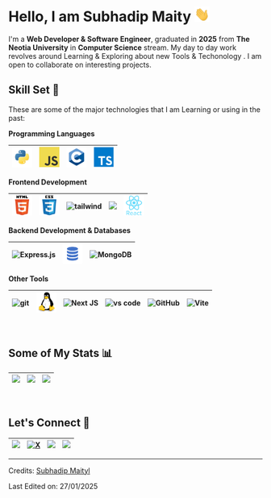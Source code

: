 <h1>Hello, I am Subhadip Maity <img  src="https://raw.githubusercontent.com/ABSphreak/ABSphreak/master/gifs/Hi.gif" width="30px"></h1>

I'm a **Web Developer & Software Engineer**, graduated in **2025** from **The Neotia University** in **Computer Science** stream. My day to day work revolves around Learning & Exploring about new Tools & Techonology . I am open to collaborate on interesting projects.

## Skill Set :muscle:

These are some of the major technologies that I am Learning or using in the past:

**Programming Languages**

<img title="Python" alt="Python" width="40px" src="https://raw.githubusercontent.com/github/explore/master/topics/python/python.png">|<img alt="JS" title="JavaScript" width="40px" src="https://raw.githubusercontent.com/github/explore/master/topics/javascript/javascript.png">|<img title="C" alt="C" width="40px" src="https://raw.githubusercontent.com/github/explore/master/topics/c/c.png">|<img src="https://raw.githubusercontent.com/devicons/devicon/master/icons/typescript/typescript-original.svg" alt="typescript" width="40px" height="40px">
|--|--|--|--|

**Frontend Development**

<img src="https://raw.githubusercontent.com/devicons/devicon/master/icons/html5/html5-original-wordmark.svg" alt="html5" width="40px" height="40px">|<img src="https://raw.githubusercontent.com/devicons/devicon/master/icons/css3/css3-original-wordmark.svg" alt="css3" width="40px" height="40px">|<img src="https://www.vectorlogo.zone/logos/tailwindcss/tailwindcss-icon.svg" alt="tailwind" width="40px" height="40px"/>|![](https://img.shields.io/badge/bootstrap-%238511FA.svg?style=for-the-badge&logo=bootstrap&logoColor=white)|<img src="https://raw.githubusercontent.com/devicons/devicon/master/icons/react/react-original-wordmark.svg" alt="react" width="40px" height="40px">
|--|--|--|--|--|

**Backend Development & Databases**

![Express.js](https://img.shields.io/badge/express.js-%23404d59.svg?style=for-the-badge&logo=express&logoColor=%2361DAFB)|<img title="SQL" alt="SQL" width="40px" src="https://raw.githubusercontent.com/github/explore/master/topics/sql/sql.png">|<img title="MongoDB" alt="MongoDB" width="40px" src="https://cdn.iconscout.com/icon/free/png-512/mongodb-3-1175138.png"> <br>
|--|--|--|

**Other Tools**

<img src="https://www.vectorlogo.zone/logos/git-scm/git-scm-icon.svg" alt="git" width="40px" height="40px">|<img src="https://raw.githubusercontent.com/devicons/devicon/master/icons/linux/linux-original.svg" alt="linux" width="40px" height="40px">|![Next JS](https://img.shields.io/badge/Next-black?style=for-the-badge&logo=next.js&logoColor=white)|<img src="https://camo.githubusercontent.com/f39f203ca1defeb47e3505ef9044d3303c038c60de7e67f6c229992602e59128/68747470733a2f2f63646e2e6a7364656c6976722e6e65742f67682f64657669636f6e732f64657669636f6e2f69636f6e732f7673636f64652f7673636f64652d6f726967696e616c2e737667" alt="vs code" width="40px" height="40px">|![GitHub](https://img.shields.io/badge/github-%23121011.svg?style=for-the-badge&logo=github&logoColor=white)|![Vite](https://img.shields.io/badge/vite-%23646CFF.svg?style=for-the-badge&logo=vite&logoColor=white)
|--|--|--|--|--|--|
<br>

## Some of My Stats :bar_chart:

![](https://github-readme-stats.vercel.app/api?username=subhadip-191&theme=transparent&hide_border=false&include_all_commits=true&count_private=true)|![](https://github-readme-stats.vercel.app/api/top-langs/?username=subhadip-191&theme=transparent&hide_border=false&include_all_commits=true&count_private=true&layout=compact)|![](https://github-readme-streak-stats.herokuapp.com/?user=subhadip-191&theme=transparent&hide_border=false)
|--|--|--|
<br>

## Let's Connect :handshake:

<a href="https://www.linkedin.com/in/subhadipmaity191/"><img src="https://cdn2.iconfinder.com/data/icons/social-media-2285/512/1_Linkedin_unofficial_colored_svg-128.png" width="40"></a>|[![X](https://img.shields.io/badge/X-black.svg?logo=X&logoColor=white)](https://x.com/@Subhadip119)|<a href="https://www.facebook.com/subhadip.maity.5074644/"><img src="https://cdn1.iconfinder.com/data/icons/social-media-2285/512/Colored_Facebook3_svg-128.png" width="40"></a>|<a href="https://www.instagram.com/subhadip_maity_191/"><img src="https://cdn2.iconfinder.com/data/icons/social-media-2285/512/1_Instagram_colored_svg_1-128.png" width="40"></a>
|--|--|--|--|

-----
Credits: [Subhadip Maityl](https://github.com/subhadip-191)

Last Edited on: 27/01/2025
